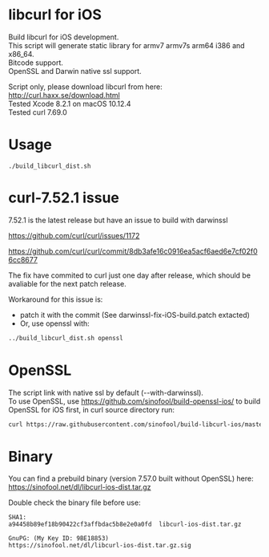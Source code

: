 libcurl for iOS
=================
Build libcurl for iOS development.  
This script will generate static library for armv7 armv7s arm64 i386 and x86_64.  
Bitcode support.  
OpenSSL and Darwin native ssl support.  
  
Script only, please download libcurl from here: http://curl.haxx.se/download.html  
Tested Xcode 8.2.1 on macOS 10.12.4  
Tested curl 7.69.0

Usage
=================
```
./build_libcurl_dist.sh
```

curl-7.52.1 issue
=================
7.52.1 is the latest release but have an issue to build with darwinssl

https://github.com/curl/curl/issues/1172

https://github.com/curl/curl/commit/8db3afe16c0916ea5acf6aed6e7cf02f06cc8677

The fix have commited to curl just one day after release, which should be avaliable for the next patch release.

Workaround for this issue is:
- patch it with the commit (See darwinssl-fix-iOS-build.patch extacted)
- Or, use openssl with:

```bash
../build_libcurl_dist.sh openssl
```

OpenSSL
=================
The script link with native ssl by default (--with-darwinssl).  
To use OpenSSL, use https://github.com/sinofool/build-openssl-ios/ to build OpenSSL for iOS first, in curl source directory run:

```bash
curl https://raw.githubusercontent.com/sinofool/build-libcurl-ios/master/build_libcurl_dist.sh openssl |bash
```

Binary 
=================
You can find a prebuild binary (version 7.57.0 built without OpenSSL) here: https://sinofool.net/dl/libcurl-ios-dist.tar.gz

Double check the binary file before use:

```
SHA1:
a94458b89ef18b90422cf3affbdac5b8e2e0a0fd  libcurl-ios-dist.tar.gz

GnuPG: (My Key ID: 9BE18853)
https://sinofool.net/dl/libcurl-ios-dist.tar.gz.sig
```
